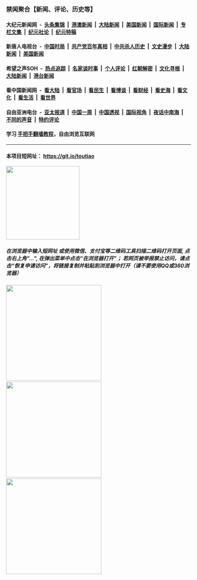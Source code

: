 ### 禁闻聚合【新闻、评论、历史等】

#### 大纪元新闻网 &nbsp;-&nbsp; [头条集锦](indexes/E头条集锦.md?t=02170122) &nbsp;|&nbsp; [港澳新闻](indexes/E港澳新闻.md?t=02170122)  &nbsp;|&nbsp; [大陆新闻](indexes/E大陆新闻.md?t=02170122) &nbsp;|&nbsp; [美国新闻](indexes/E美国新闻.md?t=02170122) &nbsp;|&nbsp; [国际新闻](indexes/E国际新闻.md?t=02170122) &nbsp;|&nbsp; [专栏文集](indexes/E专栏文集.md?t=02170122) &nbsp;|&nbsp; [纪元社论](indexes/E纪元社论.md?t=02170122) &nbsp;|&nbsp; [纪元特稿](indexes/E纪元特稿.md?t=02170122) 

#### 新唐人电视台 &nbsp;-&nbsp; [中国时局](indexes/N中国时局.md?t=02170122) &nbsp;|&nbsp; [共产党百年真相](indexes/N共产党百年真相.md?t=02170122) &nbsp;|&nbsp; [中共杀人历史](indexes/N中共杀人历史.md?t=02170122) &nbsp;|&nbsp; [文史漫步](indexes/N文史漫步.md?t=02170122) &nbsp;|&nbsp; [大陆新闻](indexes/N大陆新闻.md?t=02170122) &nbsp;|&nbsp; [美国新闻](indexes/N美国新闻.md?t=02170122)

#### 希望之声SOH &nbsp;-&nbsp; [热点追踪](indexes/H热点追踪.md?t=02170122) &nbsp;|&nbsp; [名家谈时事](indexes/H名家谈时事.md?t=02170122) &nbsp;|&nbsp; [个人评论](indexes/H个人评论.md?t=02170122)  &nbsp;|&nbsp; [红朝解密](indexes/H红朝解密.md?t=02170122) &nbsp;|&nbsp; [文化寻根](indexes/H文化寻根.md?t=02170122) &nbsp;|&nbsp; [大陆新闻](indexes/H大陆新闻.md?t=02170122) &nbsp;|&nbsp; [港台新闻](indexes/H港台新闻.md?t=02170122)

#### 看中国新闻网 &nbsp;-&nbsp; [看大陆](indexes/S看大陆.md?t=02170122) &nbsp;|&nbsp; [看官场](indexes/S看官场.md?t=02170122) &nbsp;|&nbsp; [看民生](indexes/S看民生.md?t=02170122)  &nbsp;|&nbsp; [看博谈](indexes/S看博谈.md?t=02170122) &nbsp;|&nbsp; [看财经](indexes/S看财经.md?t=02170122) &nbsp;|&nbsp; [看史海](indexes/S看史海.md?t=02170122) &nbsp;|&nbsp; [看文化](indexes/S看文化.md?t=02170122) &nbsp;|&nbsp; [看生活](indexes/S看生活.md?t=02170122) &nbsp;|&nbsp; [看世界](indexes/S看世界.md?t=02170122)

#### 自由亚洲电台 &nbsp;-&nbsp; [亚太报道](indexes/R亚太报道.md?t=02170122) &nbsp;|&nbsp; [中国一周](indexes/R中国一周.md?t=02170122) &nbsp;|&nbsp; [中国透视](indexes/R中国透视.md?t=02170122)  &nbsp;|&nbsp; [国际视角](indexes/R国际视角.md?t=02170122) &nbsp;|&nbsp; [夜话中南海](indexes/R夜话中南海.md?t=02170122) &nbsp;|&nbsp; [不同的声音](indexes/R不同的声音.md?t=02170122) &nbsp;|&nbsp; [特约评论](indexes/R特约评论.md?t=02170122)

#### 学习 [手把手翻墙教程](https://github.com/gfw-breaker/guides/wiki)，自由浏览互联网

----

#### 本项目短网址： https://git.io/toutiao
<img src="https://raw.githubusercontent.com/gfw-breaker/banned-news/master/scripts/img/qr.png" width="200px"/>  

##### 在浏览器中输入短网址 或使用微信、支付宝等二维码工具扫描二维码打开页面, 点击右上角"...", 在弹出菜单中点击“在浏览器打开”； 若网页被举报禁止访问，请点击“恢复申请访问”，将链接复制并粘贴到浏览器中打开（请不要使用QQ或360浏览器）

<img src="https://raw.githubusercontent.com/gfw-breaker/banned-news/master/scripts/img/1.png" width="260px"/> &nbsp; <img src="https://raw.githubusercontent.com/gfw-breaker/banned-news/master/scripts/img/2.png" width="260px"/> &nbsp; <img src="https://raw.githubusercontent.com/gfw-breaker/banned-news/master/scripts/img/3.png" width="260px"/>
